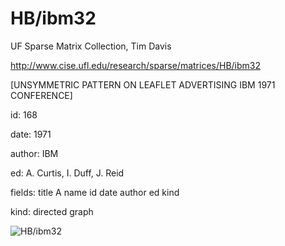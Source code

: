 # HB/ibm32

 UF Sparse Matrix Collection, Tim Davis

 http://www.cise.ufl.edu/research/sparse/matrices/HB/ibm32

 [UNSYMMETRIC PATTERN ON LEAFLET ADVERTISING IBM 1971 CONFERENCE]

 id: 168

 date: 1971

 author: IBM

 ed: A. Curtis, I. Duff, J. Reid

 fields: title A name id date author ed kind

 kind: directed graph

![HB/ibm32](http://www2.research.att.com/~yifanhu/GALLERY/GRAPHS/GIF_SMALL/HB@ibm32.gif)